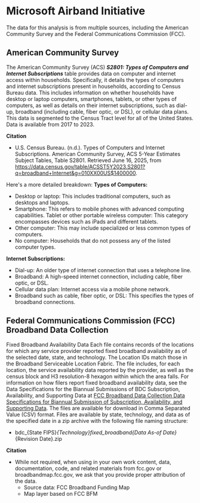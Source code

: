 # Microsoft Airband Initiative
The data for this analysis is from multiple sources, including the American Community Survey and the Federal Communications Commission (FCC).

## American Community Survey
The American Community Survey (ACS) ***S2801: Types of Computers and Internet Subscriptions*** table provides data on computer and internet access within households. Specifically, it details the types of computers and internet subscriptions present in households, according to Census Bureau data. This includes information on whether households have desktop or laptop computers, smartphones, tablets, or other types of computers, as well as details on their internet subscriptions, such as dial-up, broadband (including cable, fiber optic, or DSL), or cellular data plans. This data is segmented to the Census Tract level for all of the United States. Data is available from 2017 to 2023.

**Citation**<br>
* U.S. Census Bureau. (n.d.). Types of Computers and Internet Subscriptions. American Community Survey, ACS 5-Year Estimates Subject Tables, Table S2801. Retrieved June 16, 2025, from https://data.census.gov/table/ACSST5Y2023.S2801?q=broadband+Internet&g=010XX00US$1400000.

Here's a more detailed breakdown:
**Types of Computers:**
* Desktop or laptop: This includes traditional computers, such as desktops and laptops.
* Smartphone: This refers to mobile phones with advanced computing capabilities.
Tablet or other portable wireless computer: This category encompasses devices such as iPads and different tablets.
* Other computer: This may include specialized or less common types of computers.
* No computer: Households that do not possess any of the listed computer types. 

**Internet Subscriptions:**
* Dial-up: An older type of internet connection that uses a telephone line.
* Broadband: A high-speed internet connection, including cable, fiber optic, or DSL.
* Cellular data plan: Internet access via a mobile phone network.
* Broadband such as cable, fiber optic, or DSL: This specifies the types of broadband connections.

## Federal Communications Commission (FCC) Broadband Data Collection
Fixed Broadband Availability Data
Each file contains records of the locations for which any service provider reported fixed broadband availability as of the selected date, state, and technology. The Location IDs match those in the Broadband Serviceable Location Fabric. The file includes, for each location, the service availability data reported by the provider, as well as the census block and H3 resolution-8 hexagon within which the area falls. For information on how filers report fixed broadband availability data, see the Data Specifications for the Biannual Submissions of BDC Subscription, Availability, and Supporting Data at [FCC Broadband Data Collection Data Specifications for Biannual Submission of Subscription, Availability, and Supporting Data](https://us-fcc.box.com/v/bdc-availability-spec).
The files are available for download in Comma Separated Value (CSV) format.
Files are available by state, technology, and data as of the specified date in a zip archive with the following file naming structure:
* bdc_{State FIPS}_{Technology}_fixed_broadband_{Data As-of Date}_{Revision Date}.zip

**Citation**<br>
* While not required, when using in your own work content, data, documentation, code, and related materials from fcc.gov or broadbandmap.fcc.gov, we ask that you provide proper attribution of the data. 
  * Source data: FCC Broadband Funding Map
  * Map layer based on FCC BFM
